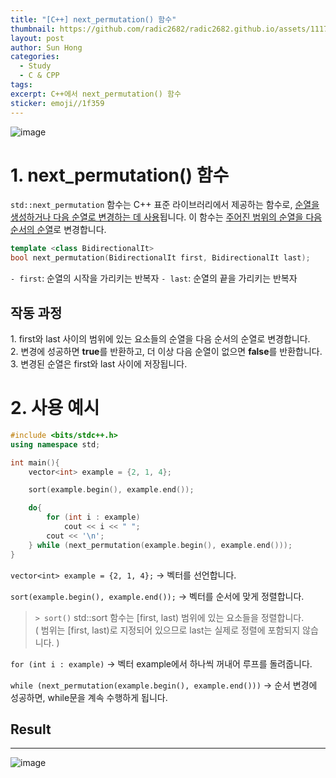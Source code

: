```yaml
---
title: "[C++] next_permutation() 함수"
thumbnail: https://github.com/radic2682/radic2682.github.io/assets/11177959/b463a99f-9d14-4876-b4f9-41a7075a13e5
layout: post
author: Sun Hong
categories:
  - Study
  - C & CPP
tags: 
excerpt: C++에서 next_permutation() 함수
sticker: emoji//1f359
---
```

![image](https://github.com/radic2682/radic2682.github.io/assets/11177959/b463a99f-9d14-4876-b4f9-41a7075a13e5)

# 1. next_permutation() 함수

`std::next_permutation` 함수는 C++ 표준 라이브러리에서 제공하는 함수로, <u>순열을 생성하거나 다음 순열로 변경하는 데 사용</u>됩니다. 이 함수는 <u>주어진 범위의 순열을 다음 순서의 순열</u>로 변경합니다.

```cpp
template <class BidirectionalIt>
bool next_permutation(BidirectionalIt first, BidirectionalIt last);
```

`- first`: 순열의 시작을 가리키는 반복자
`- last`: 순열의 끝을 가리키는 반복자

## 작동 과정

1. first와 last 사이의 범위에 있는 요소들의 순열을 다음 순서의 순열로 변경합니다.
2. 변경에 성공하면 **true**를 반환하고, 더 이상 다음 순열이 없으면 **false**를 반환합니다.
3. 변경된 순열은 first와 last 사이에 저장됩니다.

# 2. 사용 예시

```cpp
#include <bits/stdc++.h>
using namespace std;

int main(){
    vector<int> example = {2, 1, 4};

    sort(example.begin(), example.end());

    do{
        for (int i : example)
            cout << i << " ";
        cout << '\n';
    } while (next_permutation(example.begin(), example.end()));
}
```

`vector<int> example = {2, 1, 4};`
-> 벡터를 선언합니다.

`sort(example.begin(), example.end());`
-> 벡터를 순서에 맞게 정렬합니다.

> `> sort()`
> std::sort 함수는 \[first, last) 범위에 있는 요소들을 정렬합니다.  
> ( 범위는 \[first, last)로 지정되어 있으므로 last는 실제로 정렬에 포함되지 않습니다. )

`for (int i : example)`
-> 벡터 example에서 하나씩 꺼내어 루프를 돌려줍니다.

`while (next_permutation(example.begin(), example.end()))`
-> 순서 변경에 성공하면, while문을 계속 수행하게 됩니다.

## Result
---
![image](https://github.com/radic2682/radic2682.github.io/assets/11177959/f1e201dc-b2b2-4910-b31e-afb199446ad9)


